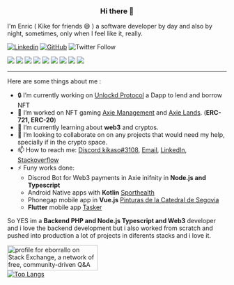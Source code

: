 
<h3 align="center">Hi there 👋</h3>
<p align="center">
    
I'm Enric ( Kike for friends 😄 ) a software developer by day and also by night, sometimes, only when I feel like it, really.
</p>

[![Linkedin](https://img.shields.io/badge/-Eborrallo-blue?style=flat-square&logo=Linkedin&logoColor=white&link=https://www.linkedin.com/in/eborrallo/)](https://www.linkedin.com/in/eborrallo/)
[![GitHub](https://img.shields.io/github/followers/eborrallo?label=follow&style=social)](https://github.com/gkhan205)
![Twitter Follow](https://img.shields.io/twitter/follow/kikaso995?style=social)

<p>
<a href="#"><img src="https://img.shields.io/badge/Solidity-Enthusiast-_.svg?logo=Solidity&color=green"></a>
<a href="#"><img src="https://img.shields.io/badge/JS-Expert-_.svg?logo=Javascript"></a>
<a href="#"><img src="https://img.shields.io/badge/TS-Expert-_.svg?logo=Typescript"></a>
<a href="#"><img src="https://img.shields.io/badge/PHP-Expert-_.svg?logo=Php"></a>
<a href="#"><img src="https://img.shields.io/badge/React-Enthusiast-_.svg?logo=React&color=green"></a>
<a href="#"><img src="https://img.shields.io/badge/Flutter-Enthusiast-_.svg?logo=Flutter&color=green"></a>
<a href="#"><img src="https://img.shields.io/badge/TDD-Advocate-_.svg?color=blue"></a>
<a href="#"><img src="https://img.shields.io/badge/DDD-Advocate-_.svg?color=blue"></a>
<a href="#"><img src="https://img.shields.io/badge/Clean%20Code-Advocate-_.svg?color=blue"></a>
</p>

---
Here are some things about me :
- 🔒 I’m currently working on [Unlockd Protocol](https://www.unlockd.finance/) a Dapp to lend and borrow NFT
- 🔭 I’m worked on NFT gaming [Axie Management](https://tracker.axie.management/) and [Axie Lands](https://axielands.app/). (**ERC-721, ERC-20**)
- 🌱 I’m currently learning about **web3** and cryptos.
- 👯 I’m looking to collaborate on  on any projects that would need my help, specially if in the crypto space.
- 📫 How to reach me: [Discord kikaso#3108](https://discordapp.com/users/184728912763420672/), [Email](mailto:borrallorodriguez@gmail.com), [LinkedIn](https://www.linkedin.com/in/eborrallo/), [Stackoverflow](https://stackoverflow.com/users/9033868/eborrallo)
- ⚡ Funy works done:   
    - Discrod Bot for Web3 payments in Axie inifnity in **Node.js and Typescript**
    - Android Native apps with **Kotlin** [Sporthealth](https://play.google.com/store/apps/details?id=es.mgc.appsporthealth&gl=ES)
    - Phonegap mobile app in **Vue.js** [Pinturas de la Catedral de Segovia](https://play.google.com/store/apps/details?id=com.tramamedia.segovia)
    - **Flutter** mobile app [Tasker](https://play.google.com/store/apps/details?id=com.kikaso.tasker)

So YES im a **Backend PHP and Node.js Typescript and Web3** developer and i love the backend development but i also worked from scratch and pushed into production a lot of projects in diferents stacks and i love it.


<a href="https://stackexchange.com/users/12392412"><img src="https://stackexchange.com/users/flair/12392412.png" width="208" height="58" alt="profile for eborrallo on Stack Exchange, a network of free, community-driven Q&amp;A sites" title="profile for eborrallo on Stack Exchange, a network of free, community-driven Q&amp;A sites"></a>
<br/>
[![Top Langs](https://github-readme-stats.vercel.app/api/top-langs/?username=eborrallo&layout=compact)](https://github.com/eborrallo)

